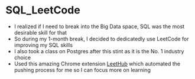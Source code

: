 # SQL_LeetCode

- I realized if I need to break into the Big Data space, SQL was the most desirable skill for that
- So during my 1-month break, I decided to dedicatedly use LeetCode for improving my SQL skills
- I also took a class on Postgres after this stint as it is the No. 1 industry choice
- Used this amazing Chrome extension [LeetHub](https://github.com/QasimWani/LeetHub) which automated the pushing process for me so I can focus more on learning
